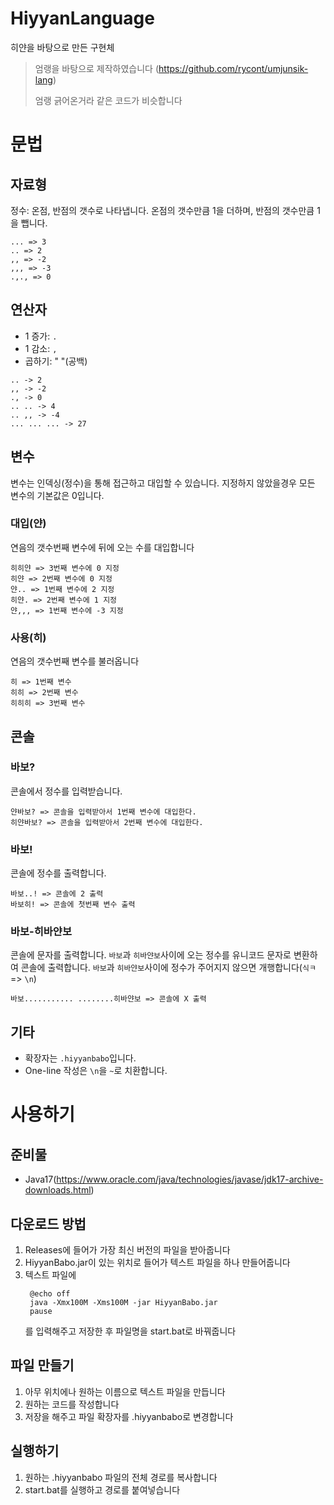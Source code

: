 # HiyyanLanguage
히얀을 바탕으로 만든 구현체

> 엄랭을 바탕으로 제작하였습니다 (https://github.com/rycont/umjunsik-lang)
> 
> 엄랭 긁어온거라 같은 코드가 비슷합니다

# 문법


## 자료형

정수: 온점, 반점의 갯수로 나타냅니다. 온점의 갯수만큼 1을 더하며, 반점의 갯수만큼 1을 뺍니다.

```
... => 3
.. => 2
,, => -2
,,, => -3
.,., => 0
```

## 연산자

- 1 증가: `.`
- 1 감소: `,`
- 곱하기: " "(공백)

```
.. -> 2
,, -> -2
., -> 0
.. .. -> 4
.. ,, -> -4
... ... ... -> 27
```

## 변수

변수는 인덱싱(정수)을 통해 접근하고 대입할 수 있습니다. 지정하지 않았을경우 모든 변수의 기본값은 0입니다.

### 대입(얀)

연음의 갯수번째 변수에 뒤에 오는 수를 대입합니다

```
히히얀 => 3번째 변수에 0 지정
히얀 => 2번째 변수에 0 지정
얀.. => 1번째 변수에 2 지정
히얀. => 2번째 변수에 1 지정
얀,,, => 1번째 변수에 -3 지정
```

### 사용(히)

연음의 갯수번째 변수를 불러옵니다

```
히 => 1번째 변수
히히 => 2번째 변수
히히히 => 3번째 변수
```

## 콘솔

### 바보?

콘솔에서 정수를 입력받습니다.

```
얀바보? => 콘솔을 입력받아서 1번째 변수에 대입한다.
히얀바보? => 콘솔을 입력받아서 2번째 변수에 대입한다.
```

### 바보!

콘솔에 정수를 출력합니다.

```tsx
바보..! => 콘솔에 2 출력
바보히! => 콘솔에 첫번째 변수 출력
```

### 바보-히바얀보

콘솔에 문자를 출력합니다. `바보`과 `히바얀보`사이에 오는 정수를 유니코드 문자로 변환하여 콘솔에 출력합니다. `바보`과 `히바얀보`사이에 정수가 주어지지 않으면 개행합니다(`식ㅋ` => `\n`)

```tsx
바보........... ........히바얀보 => 콘솔에 X 출력
```

## 기타

- 확장자는 `.hiyyanbabo`입니다.
- One-line 작성은 `\n`을 `~`로 치환합니다.

# 사용하기
## 준비물
- Java17(https://www.oracle.com/java/technologies/javase/jdk17-archive-downloads.html)

## 다운로드 방법
1. Releases에 들어가 가장 최신 버전의 파일을 받아줍니다
2. HiyyanBabo.jar이 있는 위치로 들어가 텍스트 파일을 하나 만들어줍니다
3. 텍스트 파일에 
   ```tsx
    @echo off
    java -Xmx100M -Xms100M -jar HiyyanBabo.jar
    pause
    ```
   를 입력해주고 저장한 후 파일명을 start.bat로 바꿔줍니다

## 파일 만들기
1. 아무 위치에나 원하는 이름으로 텍스트 파일을 만듭니다
2. 원하는 코드를 작성합니다
3. 저장을 해주고 파일 확장자를 .hiyyanbabo로 변경합니다

## 실행하기
1. 원하는 .hiyyanbabo 파일의 전체 경로를 복사합니다
2. start.bat를 실행하고 경로를 붙여넣습니다
